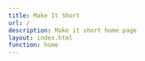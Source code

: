 ```yaml
---
title: Make It Short
url: /
description: Make it short home page
layout: index.html
function: home
---
```

